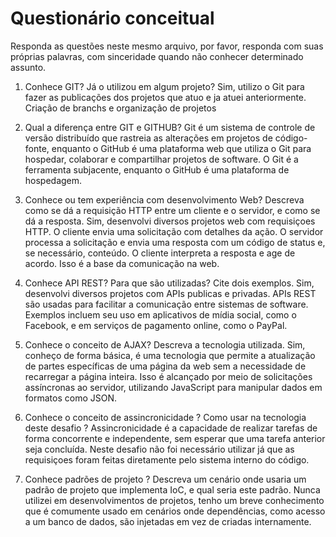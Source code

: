 # Questionário conceitual

Responda as questões neste mesmo arquivo, por favor, responda com suas próprias palavras, com sinceridade quando não conhecer determinado assunto.

1. Conhece GIT? Já o utilizou em algum projeto?
    Sim, utilizo o Git para fazer as publicações dos projetos que atuo e ja atuei anteriormente. Criação de branchs e organização de projetos

2. Qual a diferença entre GIT e GITHUB?
    Git é um sistema de controle de versão distribuído que rastreia as alterações em projetos de código-fonte, enquanto o GitHub é uma plataforma web que utiliza o Git para hospedar, colaborar e compartilhar projetos de software. O Git é a ferramenta subjacente, enquanto o GitHub é uma plataforma de hospedagem.

3. Conhece ou tem experiência com desenvolvimento Web? Descreva como se dá a requisição HTTP entre um cliente e o servidor, e como se dá a resposta.
    Sim, desenvolvi diversos projetos web com requisiçoes HTTP. O cliente envia uma solicitação com detalhes da ação. O servidor processa a solicitação e envia uma resposta com um código de status e, se necessário, conteúdo. O cliente interpreta a resposta e age de acordo. Isso é a base da comunicação na web.

4. Conhece API REST? Para que são utilizadas? Cite dois exemplos.
    Sim, desenvolvi diversos projetos com APIs publicas e privadas. APIs REST são usadas para facilitar a comunicação entre sistemas de software. Exemplos incluem seu uso em aplicativos de mídia social, como o Facebook, e em serviços de pagamento online, como o PayPal.

5. Conhece o conceito de AJAX? Descreva a tecnologia utilizada.
    Sim, conheço de forma básica, é uma tecnologia que permite a atualização de partes específicas de uma página da web sem a necessidade de recarregar a página inteira. Isso é alcançado por meio de solicitações assíncronas ao servidor, utilizando JavaScript para manipular dados em formatos como JSON.

6. Conhece o conceito de assincronicidade ? Como usar na tecnologia deste desafio ?
    Assincronicidade é a capacidade de realizar tarefas de forma concorrente e independente, sem esperar que uma tarefa anterior seja concluída. Neste desafio não foi necessário utilizar já que as requisiçoes foram feitas diretamente pelo sistema interno do código.

7. Conhece padrões de projeto ? Descreva um cenário onde usaria um padrão de projeto que implementa IoC, e qual seria este padrão.
    Nunca utilizei em desenvolvimentos de projetos, tenho um breve conhecimento que é comumente usado em cenários onde dependências, como acesso a um banco de dados, são injetadas em vez de criadas internamente.



